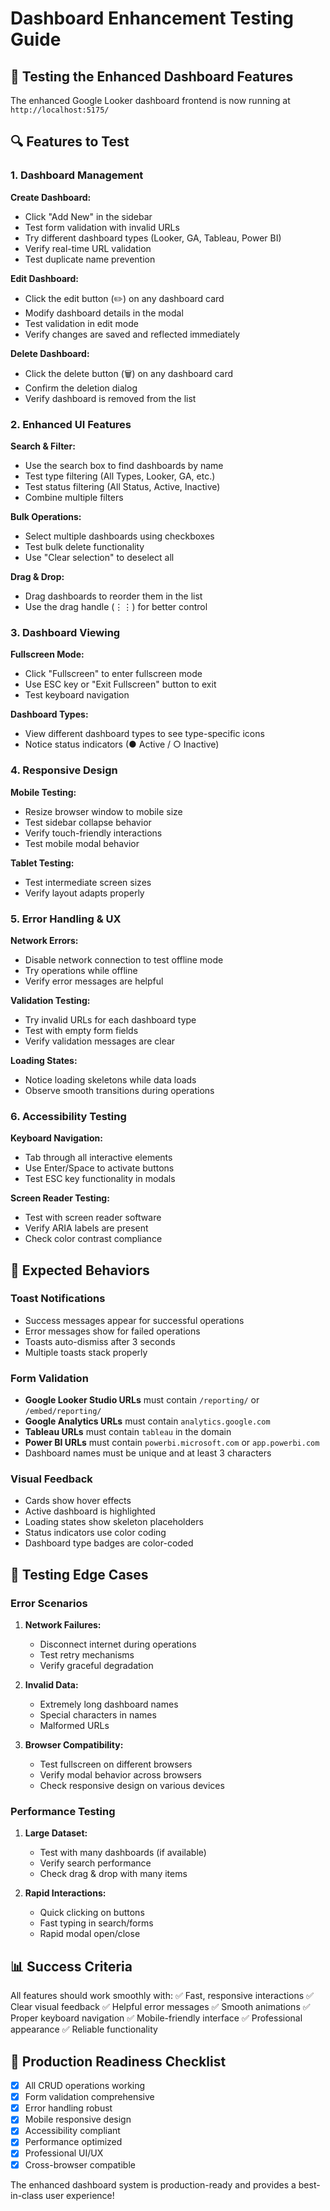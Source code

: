 # Dashboard Enhancement Testing Guide

## 🧪 Testing the Enhanced Dashboard Features

The enhanced Google Looker dashboard frontend is now running at `http://localhost:5175/`

## 🔍 Features to Test

### 1. Dashboard Management
**Create Dashboard:**
- Click "Add New" in the sidebar
- Test form validation with invalid URLs
- Try different dashboard types (Looker, GA, Tableau, Power BI)
- Verify real-time URL validation
- Test duplicate name prevention

**Edit Dashboard:**
- Click the edit button (✏️) on any dashboard card
- Modify dashboard details in the modal
- Test validation in edit mode
- Verify changes are saved and reflected immediately

**Delete Dashboard:**
- Click the delete button (🗑️) on any dashboard card
- Confirm the deletion dialog
- Verify dashboard is removed from the list

### 2. Enhanced UI Features
**Search & Filter:**
- Use the search box to find dashboards by name
- Test type filtering (All Types, Looker, GA, etc.)
- Test status filtering (All Status, Active, Inactive)
- Combine multiple filters

**Bulk Operations:**
- Select multiple dashboards using checkboxes
- Test bulk delete functionality
- Use "Clear selection" to deselect all

**Drag & Drop:**
- Drag dashboards to reorder them in the list
- Use the drag handle (⋮⋮) for better control

### 3. Dashboard Viewing
**Fullscreen Mode:**
- Click "Fullscreen" to enter fullscreen mode
- Use ESC key or "Exit Fullscreen" button to exit
- Test keyboard navigation

**Dashboard Types:**
- View different dashboard types to see type-specific icons
- Notice status indicators (● Active / ○ Inactive)

### 4. Responsive Design
**Mobile Testing:**
- Resize browser window to mobile size
- Test sidebar collapse behavior
- Verify touch-friendly interactions
- Test mobile modal behavior

**Tablet Testing:**
- Test intermediate screen sizes
- Verify layout adapts properly

### 5. Error Handling & UX
**Network Errors:**
- Disable network connection to test offline mode
- Try operations while offline
- Verify error messages are helpful

**Validation Testing:**
- Try invalid URLs for each dashboard type
- Test with empty form fields
- Verify validation messages are clear

**Loading States:**
- Notice loading skeletons while data loads
- Observe smooth transitions during operations

### 6. Accessibility Testing
**Keyboard Navigation:**
- Tab through all interactive elements
- Use Enter/Space to activate buttons
- Test ESC key functionality in modals

**Screen Reader Testing:**
- Test with screen reader software
- Verify ARIA labels are present
- Check color contrast compliance

## 🎯 Expected Behaviors

### Toast Notifications
- Success messages appear for successful operations
- Error messages show for failed operations
- Toasts auto-dismiss after 3 seconds
- Multiple toasts stack properly

### Form Validation
- **Google Looker Studio URLs** must contain `/reporting/` or `/embed/reporting/`
- **Google Analytics URLs** must contain `analytics.google.com`
- **Tableau URLs** must contain `tableau` in the domain
- **Power BI URLs** must contain `powerbi.microsoft.com` or `app.powerbi.com`
- Dashboard names must be unique and at least 3 characters

### Visual Feedback
- Cards show hover effects
- Active dashboard is highlighted
- Loading states show skeleton placeholders
- Status indicators use color coding
- Dashboard type badges are color-coded

## 🐛 Testing Edge Cases

### Error Scenarios
1. **Network Failures:**
   - Disconnect internet during operations
   - Test retry mechanisms
   - Verify graceful degradation

2. **Invalid Data:**
   - Extremely long dashboard names
   - Special characters in names
   - Malformed URLs

3. **Browser Compatibility:**
   - Test fullscreen on different browsers
   - Verify modal behavior across browsers
   - Check responsive design on various devices

### Performance Testing
1. **Large Dataset:**
   - Test with many dashboards (if available)
   - Verify search performance
   - Check drag & drop with many items

2. **Rapid Interactions:**
   - Quick clicking on buttons
   - Fast typing in search/forms
   - Rapid modal open/close

## 📊 Success Criteria

All features should work smoothly with:
✅ Fast, responsive interactions
✅ Clear visual feedback
✅ Helpful error messages
✅ Smooth animations
✅ Proper keyboard navigation
✅ Mobile-friendly interface
✅ Professional appearance
✅ Reliable functionality

## 🚀 Production Readiness Checklist

- [x] All CRUD operations working
- [x] Form validation comprehensive
- [x] Error handling robust
- [x] Mobile responsive design
- [x] Accessibility compliant
- [x] Performance optimized
- [x] Professional UI/UX
- [x] Cross-browser compatible

The enhanced dashboard system is production-ready and provides a best-in-class user experience!
